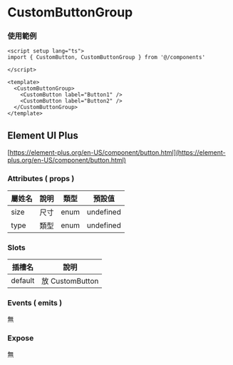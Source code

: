 # CustomButtonGroup

### 使用範例

```vue
<script setup lang="ts">
import { CustomButton, CustomButtonGroup } from '@/components'

</script>

<template>
  <CustomButtonGroup>
    <CustomButton label="Button1" />
    <CustomButton label="Button2" />
  </CustomButtonGroup>
</template>
```

## Element UI Plus

[https://element-plus.org/en-US/component/button.html](https://element-plus.org/en-US/component/button.html)

### Attributes ( props )
| 屬姓名          | 說明      | 類型    | 預設值    |
| --------------- | -------- | ------- | --------- |
| size            | 尺寸      | enum    | undefined |
| type            | 類型      | enum    | undefined |

### Slots

| 插槽名  | 說明             |
| ------- | --------------- |
| default | 放 CustomButton |


### Events ( emits )

無

### Expose

無
